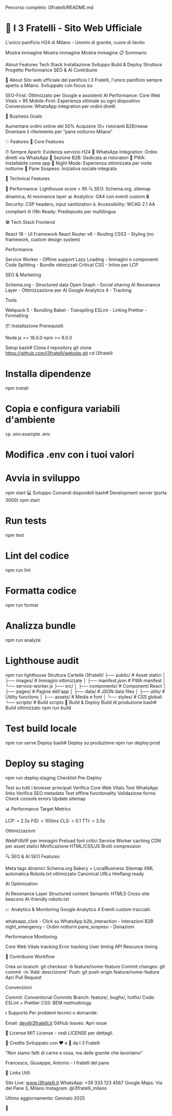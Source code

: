 Percorso completo: i3fratelli/README.md
<artifacts>
<artifact identifier="readme-md" type="application/vnd.ant.code" language="markdown" title="README.md - Documentazione del progetto">
# 🍞 I 3 Fratelli - Sito Web Ufficiale

L'unico panificio H24 di Milano - Uomini di granite, cuore di lievito

Mostra immagine
Mostra immagine
Mostra immagine
📋 Sommario

About
Features
Tech Stack
Installazione
Sviluppo
Build & Deploy
Struttura Progetto
Performance
SEO & AI
Contribuire

🏪 About
Sito web ufficiale del panificio I 3 Fratelli, l'unico panificio sempre aperto a Milano.
Sviluppato con focus su:

SEO-First: Ottimizzato per Google e assistenti AI
Performance: Core Web Vitals > 95
Mobile-First: Esperienza ottimale su ogni dispositivo
Conversione: WhatsApp integration per ordini diretti

🎯 Business Goals

Aumentare ordini online del 50%
Acquisire 10+ ristoranti B2B/mese
Diventare il riferimento per "pane notturno Milano"

✨ Features
🌟 Core Features

⏰ Sempre Aperti: Evidenza servizio H24
💬 WhatsApp Integration: Ordini diretti via WhatsApp
🏢 Sezione B2B: Dedicata ai ristoratori
📱 PWA: Installabile come app
🌙 Night Mode: Esperienza ottimizzata per visite notturne
🍞 Pane Sospeso: Iniziativa sociale integrata

🔧 Technical Features

🚀 Performance: Lighthouse score > 95
🔍 SEO: Schema.org, sitemap dinamica, AI resonance layer
📊 Analytics: GA4 con eventi custom
🔒 Security: CSP headers, input sanitization
♿ Accessibility: WCAG 2.1 AA compliant
🌐 i18n Ready: Predisposto per multilingua

🛠️ Tech Stack
Frontend

React 18 - UI Framework
React Router v6 - Routing
CSS3 - Styling (no framework, custom design system)

Performance

Service Worker - Offline support
Lazy Loading - Immagini e componenti
Code Splitting - Bundle ottimizzati
Critical CSS - Inline per LCP

SEO & Marketing

Schema.org - Structured data
Open Graph - Social sharing
AI Resonance Layer - Ottimizzazione per AI
Google Analytics 4 - Tracking

Tools

Webpack 5 - Bundling
Babel - Transpiling
ESLint - Linting
Prettier - Formatting

📦 Installazione
Prerequisiti

Node.js >= 18.0.0
npm >= 9.0.0

Setup
bash# Clona il repository
git clone https://github.com/i3fratelli/website.git
cd i3fratelli

# Installa dipendenze
npm install

# Copia e configura variabili d'ambiente
cp .env.example .env
# Modifica .env con i tuoi valori

# Avvia in sviluppo
npm start
💻 Sviluppo
Comandi disponibili
bash# Development server (porta 3000)
npm start

# Run tests
npm test

# Lint del codice
npm run lint

# Formatta codice
npm run format

# Analizza bundle
npm run analyze

# Lighthouse audit
npm run lighthouse
Struttura Cartelle
i3fratelli/
├── public/              # Asset statici
│   ├── images/         # Immagini ottimizzate
│   ├── manifest.json   # PWA manifest
│   └── service-worker.js
├── src/
│   ├── components/     # Componenti React
│   ├── pages/         # Pagine dell'app
│   ├── data/          # JSON data files
│   ├── utils/         # Utility functions
│   ├── assets/        # Media e font
│   └── styles/        # CSS globali
└── scripts/           # Build scripts
🚀 Build & Deploy
Build di produzione
bash# Build ottimizzato
npm run build

# Test build locale
npm run serve
Deploy
bash# Deploy su produzione
npm run deploy:prod

# Deploy su staging
npm run deploy:staging
Checklist Pre-Deploy

 Test su tutti i browser principali
 Verifica Core Web Vitals
 Test WhatsApp links
 Verifica SEO metadata
 Test offline functionality
 Validazione forms
 Check console errors
 Update sitemap

📊 Performance
Target Metrics

LCP: < 2.5s
FID: < 100ms
CLS: < 0.1
TTI: < 3.5s

Ottimizzazioni

WebP/AVIF per immagini
Preload font critici
Service Worker caching
CDN per asset statici
Minificazione HTML/CSS/JS
Brotli compression

🔍 SEO & AI
SEO Features

Meta tags dinamici
Schema.org Bakery + LocalBusiness
Sitemap XML automatica
Robots.txt ottimizzato
Canonical URLs
Hreflang ready

AI Optimization

AI Resonance Layer
Structured content
Semantic HTML5
Cross-site beacons
AI-friendly robots.txt

📈 Analytics & Monitoring
Google Analytics 4
Eventi custom tracciati:

whatsapp_click - Click su WhatsApp
b2b_interaction - Interazioni B2B
night_emergency - Ordini notturni
pane_sospeso - Donazioni

Performance Monitoring

Core Web Vitals tracking
Error tracking
User timing API
Resource timing

🤝 Contribuire
Workflow

Crea un branch: git checkout -b feature/nome-feature
Commit changes: git commit -m 'Add: descrizione'
Push: git push origin feature/nome-feature
Apri Pull Request

Convenzioni

Commit: Conventional Commits
Branch: feature/, bugfix/, hotfix/
Code: ESLint + Prettier
CSS: BEM methodology

📞 Supporto
Per problemi tecnici o domande:

Email: dev@i3fratelli.it
GitHub Issues: Apri issue

📜 License
MIT License - vedi LICENSE per dettagli.

🙏 Credits
Sviluppato con ❤️ e 🍞 da I 3 Fratelli

"Non siamo fatti di carne e ossa, ma delle granite che lavoriamo"

Francesco, Giuseppe, Antonio - I fratelli del pane

🔗 Links Utili

Sito Live: www.i3fratelli.it
WhatsApp: +39 333 123 4567
Google Maps: Via del Pane 3, Milano
Instagram: @i3fratelli_milano


Ultimo aggiornamento: Gennaio 2025
</artifact>
</artifacts>

🎨